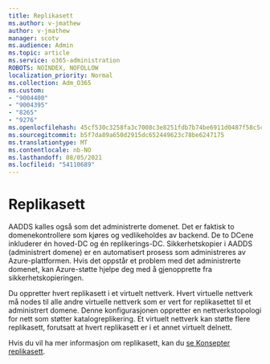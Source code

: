 ```yaml
---
title: Replikasett
ms.author: v-jmathew
author: v-jmathew
manager: scotv
ms.audience: Admin
ms.topic: article
ms.service: o365-administration
ROBOTS: NOINDEX, NOFOLLOW
localization_priority: Normal
ms.collection: Adm_O365
ms.custom:
- "9004400"
- "9004395"
- "8265"
- "9276"
ms.openlocfilehash: 45cf530c3258fa3c7008c3e8251fdb7b74be6911d0487f58c5ce2530e25ca282
ms.sourcegitcommit: b5f7da89a650d2915dc652449623c78be6247175
ms.translationtype: MT
ms.contentlocale: nb-NO
ms.lasthandoff: 08/05/2021
ms.locfileid: "54110689"
---
```

# <a name="replica-set"></a>Replikasett

AADDS kalles også som det administrerte domenet. Det er faktisk to domenekontrollere som kjøres og vedlikeholdes av backend. De to DCene inkluderer én hoved-DC og én replikerings-DC. Sikkerhetskopier i AADDS (administrert domene) er en automatisert prosess som administreres av Azure-plattformen. Hvis det oppstår et problem med det administrerte domenet, kan Azure-støtte hjelpe deg med å gjenopprette fra sikkerhetskopieringen.

Du oppretter hvert replikasett i et virtuelt nettverk. Hvert virtuelle nettverk må nodes til alle andre virtuelle nettverk som er vert for replikasettet til et administrert domene. Denne konfigurasjonen oppretter en nettverkstopologi for nett som støtter katalogreplikering. Et virtuelt nettverk kan støtte flere replikasett, forutsatt at hvert replikasett er i et annet virtuelt delnett.

Hvis du vil ha mer informasjon om replikasett, kan du [se Konsepter replikasett](https://docs.microsoft.com/azure/active-directory-domain-services/concepts-replica-sets).
